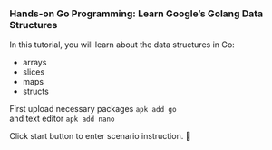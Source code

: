 ### Hands-on Go Programming: Learn Google’s Golang Data Structures
In this tutorial, you will learn about the data structures in Go:
- arrays
- slices
- maps
- structs

First upload necessary packages `apk add go` \
and text editor `apk add nano` 

Click start button to enter scenario instruction. 🚀  